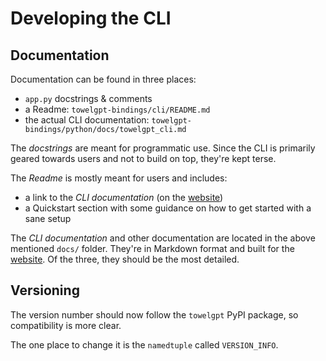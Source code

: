 # Developing the CLI
## Documentation
Documentation can be found in three places:
- `app.py` docstrings & comments
- a Readme: `towelgpt-bindings/cli/README.md`
- the actual CLI documentation: `towelgpt-bindings/python/docs/towelgpt_cli.md`

The _docstrings_ are meant for programmatic use. Since the CLI is primarily geared towards users and
not to build on top, they're kept terse.

The _Readme_ is mostly meant for users and includes:
- a link to the _CLI documentation_ (on the [website])
- a Quickstart section with some guidance on how to get started with a sane setup

The _CLI documentation_ and other documentation are located in the above mentioned `docs/` folder.
They're in Markdown format and built for the [website]. Of the three, they should be the most
detailed.

[website]: https://docs.gpt4all.io/towelgpt_cli.html


## Versioning
The version number should now follow the `towelgpt` PyPI package, so compatibility is more clear.

The one place to change it is the `namedtuple` called `VERSION_INFO`.
